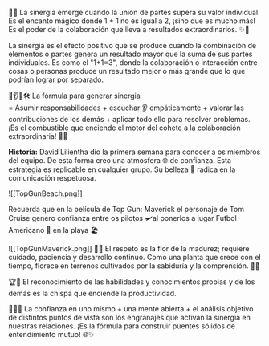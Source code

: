 🤝🚀 La sinergia emerge cuando la unión de partes supera su valor individual. Es el encanto mágico donde 1 + 1 no es igual a 2, ¡sino que es mucho más! Es el poder de la colaboración que lleva a resultados extraordinarios. ✨🔗

La sinergia es el efecto positivo que se produce cuando la combinación de elementos o partes genera un resultado mayor que la suma de sus partes individuales. Es como el "1+1=3", donde la colaboración o interacción entre cosas o personas produce un resultado mejor o más grande que lo que podrían lograr por separado.

🔑👂🌟🛠️ La fórmula para generar sinergia  
= Asumir responsabilidades + escuchar 👂 empáticamente + valorar las contribuciones de los demás + aplicar todo ello para resolver problemas. 
¡Es el combustible que enciende el motor del cohete a la colaboración extraordinaria! 🚀✨ 

**Historia:** David Lilientha dio la primera semana para conocer a os miembros del equipo. 
De esta forma creo una atmosfera 🌐 de confianza. 
Esta estrategia es replicable en cualquier grupo. Su belleza 💄 radica en la comunicación respetuosa. 

![[TopGunBeach.png]]

Recuerda que en la película de Top Gun: Maverick el personaje de Tom Cruise genero confianza entre os pilotos 🛩️al ponerlos a jugar Futbol Americano 🏈 en la playa 🏖️

![[TopGunMaverick.png]]
🌱🤝 El respeto es la flor de la madurez; requiere cuidado, paciencia y desarrollo continuo. Como una planta que crece con el tiempo, florece en terrenos cultivados por la sabiduría y la comprensión. 🌺✨

🏆🤝 El reconocimiento de las habilidades y conocimientos propias y de los demás es la chispa que enciende la productividad. 

🔐🧠🔄 La confianza en uno mismo + una mente abierta + el análisis objetivo de distintos puntos de vista son los engranajes que activan la sinergia en nuestras relaciones. ¡Es la fórmula para construir puentes sólidos de entendimiento mutuo! 🌐✨




